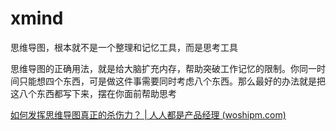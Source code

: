 # xmind

思维导图，根本就不是一个整理和记忆工具，而是思考工具

思维导图的正确用法，就是给大脑扩充内存，帮助突破工作记忆的限制。你同一时间只能想四个东西，可是做这件事需要同时考虑八个东西。那么最好的办法就是把这八个东西都写下来，摆在你面前帮助思考

[如何发挥思维导图真正的杀伤力？ | 人人都是产品经理 (woshipm.com)](https://www.woshipm.com/zhichang/1700519.html)
